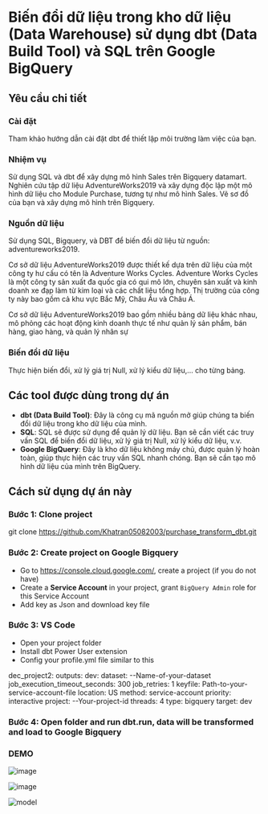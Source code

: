 # Biến đổi dữ liệu trong kho dữ liệu (Data Warehouse) sử dụng dbt (Data Build Tool) và SQL trên Google BigQuery

## Yêu cầu chi tiết

### Cài đặt
Tham khảo hướng dẫn cài đặt dbt để thiết lập môi trường làm việc của bạn.

### Nhiệm vụ
Sử dụng SQL và dbt để xây dựng mô hình Sales trên Bigquery datamart. Nghiên cứu tập dữ liệu AdventureWorks2019 và xây dựng độc lập một mô hình dữ liệu cho Module Purchase, tương tự như mô hình Sales. Vẽ sơ đồ của bạn và xây dựng mô hình trên Bigquery.

### Nguồn dữ liệu
Sử dụng SQL, Bigquery, và DBT để biến đổi dữ liệu từ nguồn: adventureworks2019.

Cơ sở dữ liệu AdventureWorks2019 được thiết kế dựa trên dữ liệu của một công ty hư cấu có tên là Adventure Works Cycles. Adventure Works Cycles là một công ty sản xuất đa quốc gia có qui mô lớn, chuyên sản xuất và kinh doanh xe đạp làm từ kim loại và các chất liệu tổng hợp. Thị trường của công ty này bao gồm cả khu vực Bắc Mỹ, Châu Âu và Châu Á.

Cơ sở dữ liệu AdventureWorks2019 bao gồm nhiều bảng dữ liệu khác nhau, mô phỏng các hoạt động kinh doanh thực tế như quản lý sản phẩm, bán hàng, giao hàng, và quản lý nhân sự

### Biến đổi dữ liệu
Thực hiện biến đổi, xử lý giá trị Null, xử lý kiểu dữ liệu,… cho từng bảng.


## Các tool được dùng trong dự án

- **dbt (Data Build Tool)**: Đây là công cụ mã nguồn mở giúp chúng ta biến đổi dữ liệu trong kho dữ liệu của mình.
- **SQL**: SQL sẽ được sử dụng để quản lý dữ liệu. Bạn sẽ cần viết các truy vấn SQL để biến đổi dữ liệu, xử lý giá trị Null, xử lý kiểu dữ liệu, v.v.
- **Google BigQuery**: Đây là kho dữ liệu không máy chủ, được quản lý hoàn toàn, giúp thực hiện các truy vấn SQL nhanh chóng. Bạn sẽ cần tạo mô hình dữ liệu của mình trên BigQuery.

## Cách sử dụng dự án này

### Bước 1: Clone project
git clone https://github.com/Khatran05082003/purchase_transform_dbt.git

### Bước 2: Create project on Google Bigquery
- Go to https://console.cloud.google.com/, create a project (if you do not have)
- Create a **Service Account** in your project, grant `BigQuery Admin` role for this Service Account
- Add key as Json and download key file

### Bước 3: VS Code
- Open your project folder
- Install dbt Power User extension
- Config your profile.yml file similar to this

dec_project2: outputs: dev: dataset: --Name-of-your-dataset job_execution_timeout_seconds: 300 job_retries: 1 keyfile: Path-to-your-service-account-file location: US method: service-account priority: interactive project: --Your-project-id threads: 4 type: bigquery target: dev

### Bước 4:  Open folder and run dbt.run, data will be transformed and load to Google Bigquery

### DEMO
![image](https://github.com/Khatran05082003/purchase_transform_dbt/assets/102920168/530a5669-19d7-4c05-87a3-ec8d4dba6f8a)

![image](https://github.com/Khatran05082003/purchase_transform_dbt/assets/102920168/5d004bce-7404-4268-95bc-b82eab3edbc4)

![model](https://github.com/Khatran05082003/purchase_transform_dbt/assets/102920168/6237c407-b804-46ac-ad78-2866c858ad60)








